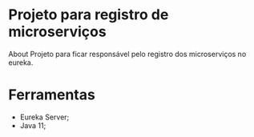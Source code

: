 # Projeto para registro de microserviços

About
Projeto para ficar responsável pelo registro dos microserviços no eureka.


# Ferramentas
- Eureka Server;
- Java 11;